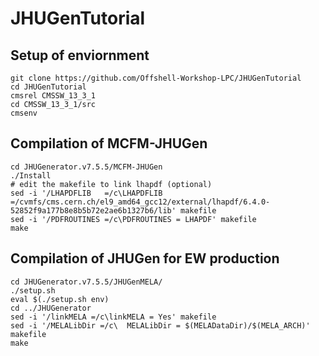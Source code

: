 # JHUGenTutorial

## Setup of enviornment 

```
git clone https://github.com/Offshell-Workshop-LPC/JHUGenTutorial
cd JHUGenTutorial 
cmsrel CMSSW_13_3_1
cd CMSSW_13_3_1/src
cmsenv
```

## Compilation of MCFM-JHUGen

```
cd JHUGenerator.v7.5.5/MCFM-JHUGen
./Install
# edit the makefile to link lhapdf (optional)
sed -i '/LHAPDFLIB   =/c\LHAPDFLIB   =/cvmfs/cms.cern.ch/el9_amd64_gcc12/external/lhapdf/6.4.0-52852f9a177b8e8b5b72e2ae6b1327b6/lib' makefile
sed -i '/PDFROUTINES =/c\PDFROUTINES = LHAPDF' makefile
make
```

## Compilation of JHUGen for EW production

```
cd JHUGenerator.v7.5.5/JHUGenMELA/
./setup.sh
eval $(./setup.sh env)
cd ../JHUGenerator
sed -i '/linkMELA =/c\linkMELA = Yes' makefile
sed -i '/MELALibDir =/c\  MELALibDir = $(MELADataDir)/$(MELA_ARCH)' makefile
make
```

